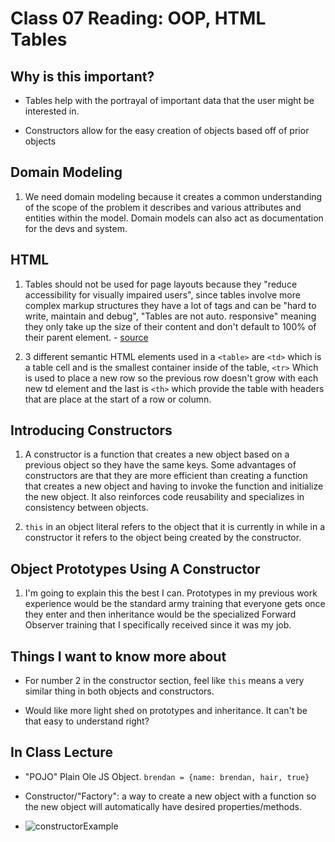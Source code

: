 # Class 07 Reading: OOP, HTML Tables

## Why is this important?

- Tables help with the portrayal of important data that the user might be interested in.

- Constructors allow for the easy creation of objects based off of prior objects

## Domain Modeling

1. We need domain modeling because it creates a common understanding of the scope of the problem it describes and various attributes and entities within the model.  Domain models can also act as documentation for the devs and system.

## HTML 

1. Tables should not be used for page layouts because they "reduce accessibility for visually impaired users", since tables involve more complex markup structures they have a lot of tags and can be "hard to write, maintain and debug", "Tables are not auto. responsive" meaning they only take up the size of their content and don't default to 100% of their parent element. - [source](https://developer.mozilla.org/en-US/docs/Learn/HTML/Tables/Basics)

2. 3 different semantic HTML elements used in a `<table>` are `<td>` which is a table cell and is the smallest container inside of the table, `<tr>` Which is used to place a new row so the previous row doesn't grow with each new td element and the last is `<th>` which provide the table with headers that are place at the start of a row or column.

## Introducing Constructors

1. A constructor is a function that creates a new object based on a previous object so they have the same keys.  Some advantages of constructors are that they are more efficient than creating a function that creates a new object and having to invoke the function and initialize the new object.  It also reinforces code reusability and specializes in consistency between objects. 

2. `this` in an object literal refers to the object that it is currently in while in a constructor it refers to the object being created by the constructor.

## Object Prototypes Using A Constructor

1. I'm going to explain this the best I can.  Prototypes in my previous work experience would be the standard army training that everyone gets once they enter and then inheritance would be the specialized Forward Observer training that I specifically received since it was my job.  

## Things I want to know more about

- For number 2 in the constructor section, feel like `this` means a very similar thing in both objects and constructors.

- Would like more light shed on prototypes and inheritance.  It can't be that easy to understand right?

## In Class Lecture

- "POJO" Plain Ole JS Object. `brendan = {name: brendan, hair, true}`

- Constructor/"Factory": a way to create a new object with a function so the new object will automatically have desired properties/methods.

- ![constructorExample](screeenshots/constructorExample.png)

